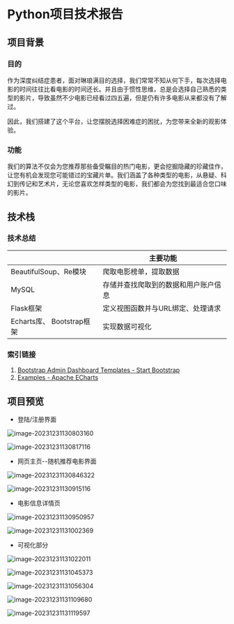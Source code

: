 # Python项目技术报告

## 项目背景

### 目的

作为深度纠结症患者，面对琳琅满目的选择，我们常常不知从何下手，每次选择电影的时间往往比看电影的时间还长。并且由于惯性思维，总是会选择自己熟悉的类型的影片，导致虽然不少电影已经看过四五遍，但是仍有许多电影从来都没有了解过。

因此，我们搭建了这个平台，让您摆脱选择困难症的困扰，为您带来全新的观影体验。

### 功能

我们的算法不仅会为您推荐那些备受瞩目的热门电影，更会挖掘隐藏的珍藏佳作，让您有机会发现您可能错过的宝藏片单。我们涵盖了各种类型的电影，从悬疑、科幻到传记和艺术片，无论您喜欢怎样类型的电影，我们都会为您找到最适合您口味的影片。

## 技术栈

### 技术总结

|                           | 主要功能                             |
| ------------------------- | ------------------------------------ |
| BeautifulSoup、Re模块     | 爬取电影榜单，提取数据               |
| MySQL                     | 存储并查找爬取到的数据和用户账户信息 |
| Flask框架                 | 定义视图函数并与URL绑定、处理请求    |
| Echarts库、 Bootstrap框架 | 实现数据可视化                       |

### 索引链接

1. [Bootstrap Admin Dashboard Templates - Start Bootstrap](https://startbootstrap.com/templates/admin-dashboard)
2. [Examples - Apache ECharts](https://echarts.apache.org/examples/zh/index.html)

## 项目预览

- 登陆/注册界面

![image-20231231130803160](./images/image-20231231130803160.png)

![image-20231231130817116](./images/image-20231231130817116.png)

- 网页主页--随机推荐电影界面

![image-20231231130846322](./images/image-20231231130846322.png)

![image-20231231130915116](./images/image-20231231130915116.png)

- 电影信息详情页

![image-20231231130950957](./images/image-20231231130950957.png)

![image-20231231131002369](./images/image-20231231131002369.png)

- 可视化部分

![image-20231231131022011](./images/image-20231231131022011.png)

![image-20231231131045373](./images/image-20231231131045373.png)

![image-20231231131056304](./images/image-20231231131056304.png)

![image-20231231131109680](./images/image-20231231131109680.png)

![image-20231231131119597](./images/image-20231231131119597.png)
